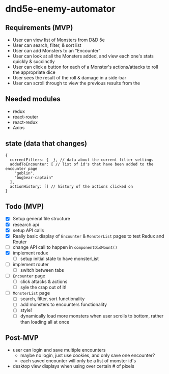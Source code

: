# dnd5e-enemy-automator

## Requirements (MVP)
- User can view list of Monsters from D&D 5e
- User can search, filter, & sort list
- User can add Monsters to an "Encounter"
- User can look at all the Monsters added, and view each one's stats quickly & succinctly
- User can click a button for each of a Monster's actions/attacks to roll the appropriate dice
- User sees the result of the roll & damage in a side-bar
- User can scroll through to view the previous results from the 

## Needed modules
- redux
- react-router
- react-redux
- Axios

## state (data that changes)
```
{
  currentFilters: {  }, // data about the current filter settings
  addedToEncounter: [ // list of id's that have been added to the encounter page
    "goblin",
    "bugbear-captain"
  ],
  actionHistory: [] // history of the actions clicked on
} 
```

## Todo (MVP)
- [x] Setup general file structure
- [x] research api
- [x] setup API calls
- [x] Really basic display of `Encounter` & `MonsterList` pages to test Redux and Router
- [ ] change API call to happen in `componentDidMount()`
- [x] implement redux
  - [ ] setup initial state to have monsterList
- [ ] implement router
  - [ ] switch between tabs
- [ ] `Encounter` page
  - [ ] click attacks & actions
  - [ ] syle the crap out of it!
- [ ] `MonsterList` page
  - [ ] search, filter, sort functionality
  - [ ] add monsters to encounters functionality
  - [ ] style!
  - [ ] dynamically load more monsters when user scrolls to bottom, rather than loading all at once

## Post-MVP
- user can login and save multiple encounters
  - maybe no login, just use cookies, and only save one encounter?
  - each saved encounter will only be a list of monster id's
- desktop view displays when using over certain # of pixels
